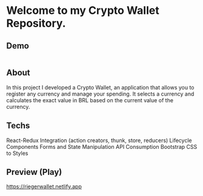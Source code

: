 # Welcome to my Crypto Wallet Repository.

## Demo

<p align="center">
          <img align="center" src="">
</p>

## About

In this project I developed a Crypto Wallet, an application that allows you to register any currency and manage your spending. It selects a currency and calculates the exact value in BRL based on the current value of the currency.

## Techs

React-Redux Integration (action creators, thunk, store, reducers)
Lifecycle Components
Forms and State Manipulation
API Consumption
Bootstrap CSS to Styles

## Preview (Play)

https://riegerwallet.netlify.app
